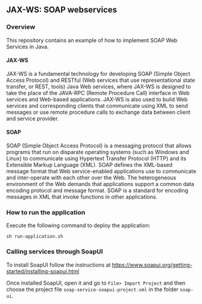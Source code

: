 ## JAX-WS: SOAP webservices

### Overview
This repository contains an example of how to implement SOAP Web Services in Java.

#### JAX-WS
JAX-WS is a fundamental technology for developing SOAP (Simple Object Access Protocol) and RESTful (Web services that use representational state transfer, or REST, tools) Java Web services,
where JAX-WS is designed to take the place of the JAVA-RPC (Remote Procedure Call) interface in Web services and Web-based applications.
JAX-WS is also used to build Web services and corresponding clients that communicate using XML to send messages or use remote procedure calls to exchange data between client and service provider.

#### SOAP
SOAP (Simple Object Access Protocol) is a messaging protocol that allows programs that run on disparate operating systems (such as Windows and Linux) to communicate using Hypertext Transfer Protocol (HTTP) and its Extensible Markup Language (XML).
SOAP defines the XML-based message format that Web service-enabled applications use to communicate and inter-operate with each other over the Web. 
The heterogeneous environment of the Web demands that applications support a common data encoding protocol and message format. 
SOAP is a standard for encoding messages in XML that invoke functions in other applications.


### How to run the application
Execute the following command to deploy the application:

`sh run-application.sh`

### Calling services through SoapUI
To install SoapUI follow the instructions at https://www.soapui.org/getting-started/installing-soapui.html

Once installed SoapUI, open it and go to ```File> Import Project``` and then choose the project file ```soap-service-soapui-project.xml``` in the folder ```soap-ui```.